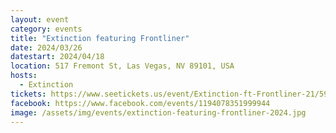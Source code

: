 ```yaml
---
layout: event
category: events
title: "Extinction featuring Frontliner"
date: 2024/03/26
datestart: 2024/04/18
location: 517 Fremont St, Las Vegas, NV 89101, USA
hosts:
  - Extinction
tickets: https://www.seetickets.us/event/Extinction-ft-Frontliner-21/595843
facebook: https://www.facebook.com/events/1194078351999944
image: /assets/img/events/extinction-featuring-frontliner-2024.jpg
---
```

